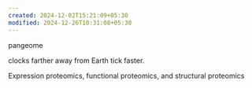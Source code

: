 ```yaml
---
created: 2024-12-02T15:21:09+05:30
modified: 2024-12-26T10:31:08+05:30
---
```


pangeome

clocks farther away from Earth tick faster.

Expression proteomics, functional proteomics, and structural proteomics
